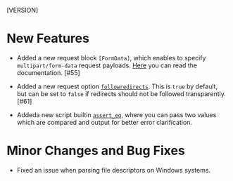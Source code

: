 [VERSION]

# New Features

- Added a new request block `[FormData]`, which enables to specify `multipart/form-data` request payloads. [Here](https://studio-b12.github.io/goat/goatfile/requests/formdata.html) you can read the documentation. [#55]

- Added a new request option [`followredirects`](https://studio-b12.github.io/goat/goatfile/requests/options.html#followredirects). This is `true` by default, but can be set to `false` if redirects should not be followed transparently. [#61]

- Addeda  new script builtin [`assert_eq`](https://studio-b12.github.io/goat/scripting/builtins.html#assert_eq), where you can pass two values which are compared and output for better error clarification.

# Minor Changes and Bug Fixes

- Fixed an issue when parsing file descriptors on Windows systems.